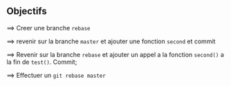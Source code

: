 ## Objectifs

==> Creer une branche `rebase`

==> revenir sur la branche `master` et ajouter une fonction `second` et commit

==> Revenir sur la branche `rebase` et ajouter un appel a la fonction `second()` a la fin de `test()`. Commit;

==> Effectuer un `git rebase master`

